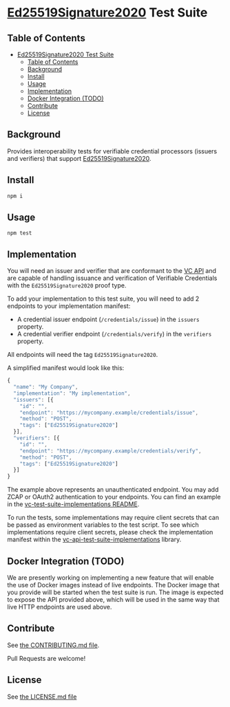 # [Ed25519Signature2020](https://www.w3.org/TR/vc-di-eddsa/#the-ed25519signature2020-suite) Test Suite

## Table of Contents

- [Ed25519Signature2020 Test Suite](#ed25519signature2020-test-suite)
  - [Table of Contents](#table-of-contents)
  - [Background](#background)
  - [Install](#install)
  - [Usage](#usage)
  - [Implementation](#implementation)
  - [Docker Integration (TODO)](#docker-integration-todo)
  - [Contribute](#contribute)
  - [License](#license)

## Background
Provides interoperability tests for verifiable credential processors
(issuers and verifiers) that support [Ed25519Signature2020](https://www.w3.org/TR/vc-di-eddsa/#the-ed25519signature2020-suite).

## Install

```js
npm i
```

## Usage

```
npm test
```

## Implementation

You will need an issuer and verifier that are conformant to the
[VC API](https://w3c-ccg.github.io/vc-api/)
and are capable of handling issuance and verification of Verifiable Credentials
with the `Ed25519Signature2020` proof type.

To add your implementation to this test suite, you will need to add 2 endpoints
to your implementation manifest:
- A credential issuer endpoint (`/credentials/issue`) in the `issuers`
  property.
- A credential verifier endpoint (`/credentials/verify`) in the `verifiers`
  property.

All endpoints will need the tag `Ed25519Signature2020`.

A simplified manifest would look like this:

```js
{
  "name": "My Company",
  "implementation": "My implementation",
  "issuers": [{
    "id": "",
    "endpoint": "https://mycompany.example/credentials/issue",
    "method": "POST",
    "tags": ["Ed25519Signature2020"]
  }],
  "verifiers": [{
    "id": "",
    "endpoint": "https://mycompany.example/credentials/verify",
    "method": "POST",
    "tags": ["Ed25519Signature2020"]
  }]
}
```

The example above represents an unauthenticated endpoint. You may add ZCAP or
OAuth2 authentication to your endpoints. You can find an example in the
[vc-test-suite-implementations README](https://github.com/w3c/vc-test-suite-implementations#adding-a-new-implementation).

To run the tests, some implementations may require client secrets that can be
passed as environment variables to the test script. To see which implementations
require client secrets, please check the implementation manifest within the
[vc-api-test-suite-implementations](https://github.com/w3c/vc-test-suite-implementations/tree/main/implementations) library.

## Docker Integration (TODO)

We are presently working on implementing a new feature that will enable the
use of Docker images instead of live endpoints. The Docker image that you
provide will be started when the test suite is run. The image is expected to
expose the API provided above, which will be used in the same way that live
HTTP endpoints are used above.

## Contribute

See [the CONTRIBUTING.md file](CONTRIBUTING.md).

Pull Requests are welcome!

## License

See [the LICENSE.md file](LICENSE.md)
